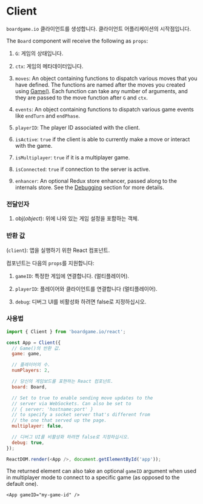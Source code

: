 # Client

`boardgame.io` 클라이언트를 생성합니다. 클라이언트 어플리케이션의 시작점입니다.

The `Board` component will receive the following as `props`:

1. `G`: 게임의 상태입니다.

2. `ctx`: 게임의 메타데이터입니다.

3. `moves`: An object containing functions to dispatch various
   moves that you have defined. The functions are named after the
   moves you created using [Game()](/api/Game.md). Each function
   can take any number of arguments, and they are passed to the
   move function after `G` and `ctx`.

4. `events`: An object containing functions to dispatch various
   game events like `endTurn` and `endPhase`.

5. `playerID`: The player ID associated with the client.

6. `isActive`: `true` if the client is able to currently make
   a move or interact with the game.

7. `isMultiplayer`: `true` if it is a multiplayer game.

8. `isConnected`: `true` if connection to the server is active.

9. `enhancer`: An optional Redux store enhancer, passed along to
   the internals store. See the [Debugging](debugging.md) section
   for more details.

### 전달인자

1. obj(_object_): 위에 나와 있는 게임 설정을 포함하는 객체.

### 반환 값

(`client`): 앱을 실행하기 위한 React 컴포넌트.

컴포넌트는 다음의 `props`를 지원합니다:

1. `gameID`: 특정한 게임에 연결합니다. (멀티플레이어).

2. `playerID`: 플레이어와 클라이언트를 연결합니다 (멀티플레이어).

3. `debug`: 디버그 UI를 비활성화 하려면 false로 지정하십시오.

### 사용법

```js
import { Client } from 'boardgame.io/react';

const App = Client({
  // Game()의 반환 값.
  game: game,

  // 플레이어의 수.
  numPlayers: 2,

  // 당신의 게임보드를 표현하는 React 컴포넌트.
  board: Board,

  // Set to true to enable sending move updates to the
  // server via WebSockets. Can also be set to
  // { server: 'hostname:port' }
  // to specify a socket server that's different from
  // the one that served up the page.
  multiplayer: false,

  // 디버그 UI를 비활성화 하려면 false로 지정하십시오.
  debug: true,
});

ReactDOM.render(<App />, document.getElementById('app'));
```

The returned element can also take an optional `gameID`
argument when used in multiplayer mode to connect to a
specific game (as opposed to the default one).

```
<App gameID="my-game-id" />
```
